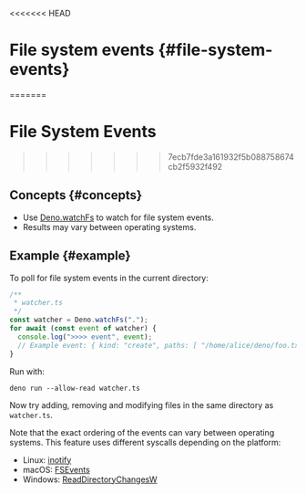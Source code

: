 <<<<<<< HEAD
# File system events {#file-system-events}
=======
# File System Events
>>>>>>> 7ecb7fde3a161932f5b088758674cb2f5932f492

## Concepts {#concepts}

- Use [Deno.watchFs](/api?s=Deno.watchFs) to watch for file system events.
- Results may vary between operating systems.

## Example {#example}

To poll for file system events in the current directory:

```ts
/**
 * watcher.ts
 */
const watcher = Deno.watchFs(".");
for await (const event of watcher) {
  console.log(">>>> event", event);
  // Example event: { kind: "create", paths: [ "/home/alice/deno/foo.txt" ] }
}
```

Run with:

```shell
deno run --allow-read watcher.ts
```

Now try adding, removing and modifying files in the same directory as
`watcher.ts`.

Note that the exact ordering of the events can vary between operating systems.
This feature uses different syscalls depending on the platform:

- Linux: [inotify](https://man7.org/linux/man-pages/man7/inotify.7.html)
- macOS:
  [FSEvents](https://developer.apple.com/library/archive/documentation/Darwin/Conceptual/FSEvents_ProgGuide/Introduction/Introduction.html)
- Windows:
  [ReadDirectoryChangesW](https://docs.microsoft.com/en-us/windows/win32/api/winbase/nf-winbase-readdirectorychangesw)
